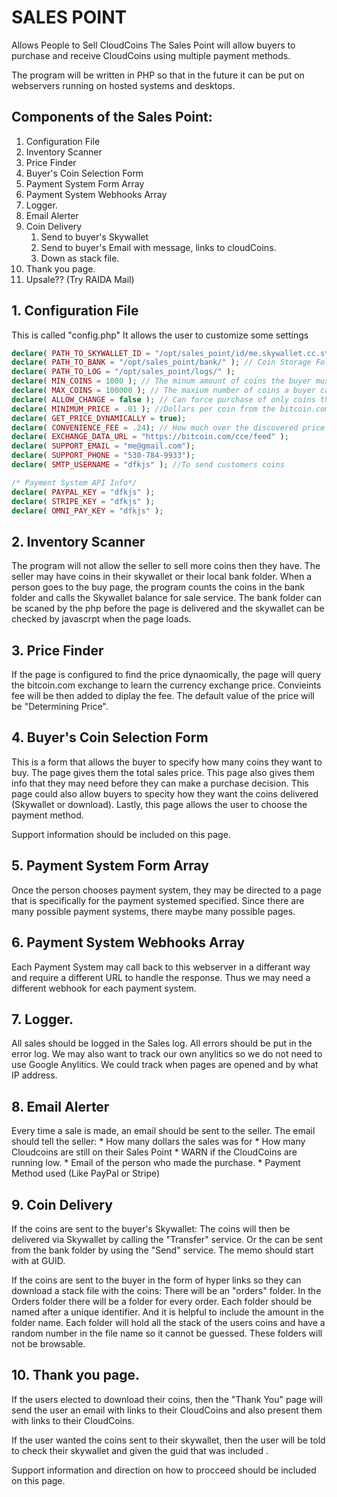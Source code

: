 # SALES POINT
Allows People to Sell CloudCoins
The Sales Point will allow buyers to purchase and receive CloudCoins using multiple payment methods. 

The program will be written in PHP so that in the future it can be put on webservers running on hosted systems and desktops. 

## Components of the Sales Point:
1. Configuration File
2. Inventory Scanner
3. Price Finder
4. Buyer's Coin Selection Form
5. Payment System Form Array 
6. Payment System Webhooks Array
7. Logger. 
8. Email Alerter
9. Coin Delivery
	1. Send to buyer's Skywallet
	2. Send to buyer's Email with message, links to cloudCoins.
	3. Down as stack file.
10. Thank you page.
11. Upsale?? (Try RAIDA Mail)


## 1. Configuration File

This is called "config.php"
It allows the user to customize some settings
```php
declare( PATH_TO_SKYWALLET_ID = "/opt/sales_point/id/me.skywallet.cc.stack" );
declare( PATH_TO_BANK = "/opt/sales_point/bank/" ); // Coin Storage Folder
declare( PATH_TO_LOG = "/opt/sales_point/logs/" );
declare( MIN_COINS = 1000 ); // The minum amount of coins the buyer must buy
declare( MAX_COINS = 100000 ); // The maxium number of coins a buyer can buy
declare( ALLOW_CHANGE = false ); // Can force purchase of only coins the have
declare( MINIMUM_PRICE = .01 ); //Dollars per coin from the bitcoin.com exchange.
declare( GET_PRICE_DYNAMICALLY = true); 
declare( CONVENIENCE_FEE = .24); // How much over the discovered price that should be charged. 
declare( EXCHANGE_DATA_URL = "https://bitcoin.com/cce/feed" );
declare( SUPPORT_EMAIL = "me@gmail.com");
declare( SUPPORT_PHONE = "530-784-9933");
declare( SMTP_USERNAME = "dfkjs" ); //To send customers coins

/* Payment System API Info*/
declare( PAYPAL_KEY = "dfkjs" ); 
declare( STRIPE_KEY = "dfkjs" ); 
declare( OMNI_PAY_KEY = "dfkjs" ); 
```
## 2. Inventory Scanner
The program will not allow the seller to sell more coins then they have. The seller may have coins in their skywallet or their local bank folder. 
When a person goes to the buy page, the program counts the coins in the bank folder and calls the Skywallet balance for sale service. 
The bank folder can be scaned by the php before the page is delivered and the skywallet can be checked by javascrpt when the page loads. 

## 3. Price Finder
If the page is configured to find the price dynaomically, the page will query the bitcoin.com exchange to learn the currency exchange price. Convieints fee will be then added to diplay the fee. The default value of the price will be "Determining Price".

 ## 4. Buyer's Coin Selection Form
 This is a form that allows the buyer to specify how many coins they want to buy. The page gives them the total sales price. 
 This page also gives them info that they may need before they can make a purchase decision. This page could also allow buyers to specity how they want the coins delivered (Skywallet or download).
 Lastly, this page allows the user to choose the payment method. 
 
 Support information should be included on this page. 

## 5. Payment System Form Array 
Once the person chooses payment system, they may be directed to a page that is specifically for the payment systemed specified. Since there are many possible payment systems, there maybe many possible pages. 

## 6. Payment System Webhooks Array
Each Payment System may call back to this webserver in a differant way and require a different URL to handle the response. Thus we may need a different webhook for each payment system. 

## 7. Logger. 
All sales should be logged in the Sales log. All errors should be put in the error log. We may also want to track our own anylitics so we do not need to use Google Anylitics. We could track when pages are opened and by what IP address. 

## 8. Email Alerter
Every time a sale is made, an email should be sent to the seller. The email should tell the seller:
	* How many dollars the sales was for
	* How many Cloudcoins are still on their Sales Point
	* WARN if the CloudCoins are running low. 
	* Email of the person who made the purchase.
	* Payment Method used (Like PayPal or Stripe)

## 9. Coin Delivery

If the coins are sent to the buyer's Skywallet:
The coins will then be delivered via Skywallet by calling the "Transfer" service. Or the can be sent from the bank folder by using the "Send" service. The memo should start with at GUID.

If the coins are sent to the buyer in the form of hyper links so they can download a stack file with the coins:
There will be an "orders" folder. In the Orders folder there will be a folder for every order. Each folder should be named after a unique identifier. And it is helpful to include the amount in the folder name. Each folder will hold all the stack of the users coins and have a random number in the file name so it cannot be guessed. These folders will not be browsable. 

## 10. Thank you page.
If the users elected to download their coins, then the "Thank You" page will send the user an email with links to their CloudCoins and also present them with links to their CloudCoins. 

If the user wanted the coins sent to their skywallet, then the user will be told to check their skywallet and given the guid that was included . 

Support information and direction on how to procceed should be included on this page. 
